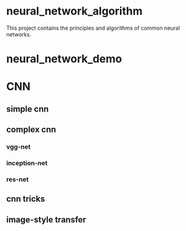 # neural_network_algorithm
This project contains the principles and algorithms of common neural networks.
# neural_network_demo
# CNN
## simple cnn
## complex cnn
### vgg-net
### inception-net
### res-net
## cnn tricks
## image-style transfer

